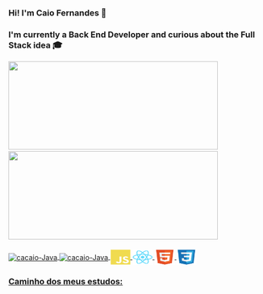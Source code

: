 ### Hi! I'm Caio Fernandes 👋 
### I'm currently a Back End Developer and curious about the Full Stack idea 🎓

<div style="display: flex" >
  <a href="https://github.com/cacaiol/">
  <img height="175em" width="415px" src="https://github-readme-stats.vercel.app/api?username=cacaiol&show_icons=true&theme=dark"/>   
  <img height="175em" width="415px" src="https://github-readme-stats.vercel.app/api/top-langs/?username=cacaiol&layout=compact&langs_count=16&theme=dark"/>
</div>


<div style="display: inline_block"><br>
  <img align="center" alt="cacaio-Java" height="30" width="40" src="https://icongr.am/devicon/java-original.svg?size=40&color=currentColor">
  <img align="center" alt="cacaio-Java" height="30" width="40" src="https://icongr.am/devicon/mysql-original-wordmark.svg?size=40&color=currentColor">
  <img align="center" alt="cacaio-Js" height="30" width="40" src="https://raw.githubusercontent.com/devicons/devicon/master/icons/javascript/javascript-plain.svg">
  <img align="center" alt="cacaio-React" height="30" width="40" src="https://raw.githubusercontent.com/devicons/devicon/master/icons/react/react-original.svg">
  <img align="center" alt="cacaio-HTML" height="30" width="40" src="https://raw.githubusercontent.com/devicons/devicon/master/icons/html5/html5-original.svg">
  <img align="center" alt="cacaio-CSS" height="30" width="40" src="https://raw.githubusercontent.com/devicons/devicon/master/icons/css3/css3-original.svg">
</div>

### Caminho dos meus estudos: 


